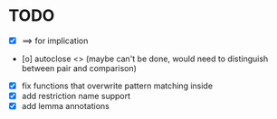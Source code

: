 # TODO

- [x] ==> for implication
- [o] autoclose <> (maybe can't be done, would need to distinguish between pair and comparison)
- [x] fix functions that overwrite pattern matching inside
- [x] add restriction name support
- [x] add lemma annotations
